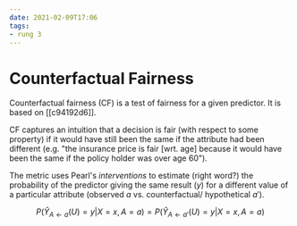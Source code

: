 ```yaml
---
date: 2021-02-09T17:06
tags:
- rung 3
---
```


# Counterfactual Fairness

Counterfactual fairness (CF) is a test of fairness for a given predictor. It is
based on [[c94192d6]].

CF captures an intuition that a decision is fair (with respect to some
property) if it would have still been the same if the attribute had been
different (e.g. "the insurance price is fair [wrt. age] because it would have
been the same if the policy holder was over age 60").

The metric uses Pearl's _interventions_ to estimate (right word?) the
probability of the predictor giving the same result ($y$) for a different value
of a particular attribute (observed $a$ vs. counterfactual/ hypothetical $a'$).

$$
P(\hat{Y}_{A{\leftarrow}a}(U)=y|X=x,A=a) = P(\hat{Y}_{A{\leftarrow}a'}(U)=y|X=x,A=a)
$$
